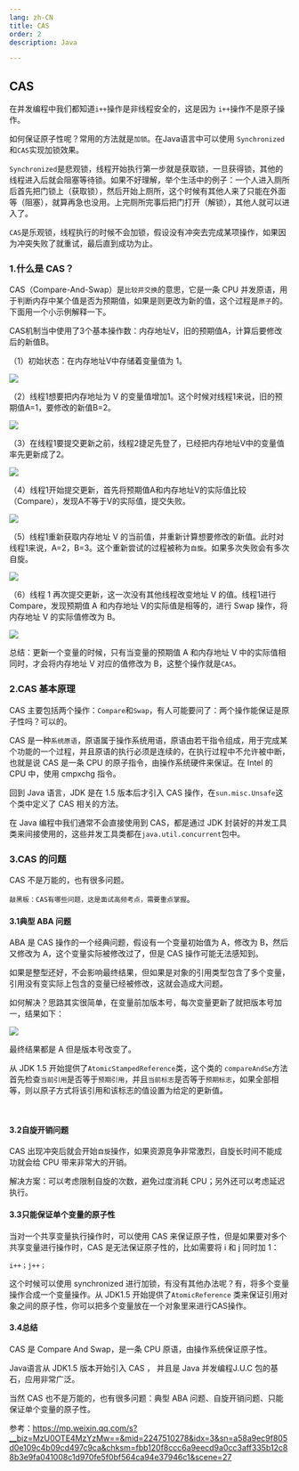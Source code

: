 ```yaml
---
lang: zh-CN
title: CAS
order: 2
description: Java

---
```


## CAS

在并发编程中我们都知道`i++`操作是非线程安全的，这是因为 `i++`操作不是原子操作。

如何保证原子性呢？常用的方法就是`加锁`。在Java语言中可以使用 `Synchronized`和`CAS`实现加锁效果。

`Synchronized`是悲观锁，线程开始执行第一步就是获取锁，一旦获得锁，其他的线程进入后就会阻塞等待锁。如果不好理解，举个生活中的例子：一个人进入厕所后首先把门锁上（获取锁），然后开始上厕所，这个时候有其他人来了只能在外面等（阻塞），就算再急也没用。上完厕所完事后把门打开（解锁），其他人就可以进入了。

`CAS`是乐观锁，线程执行的时候不会加锁，假设没有冲突去完成某项操作，如果因为冲突失败了就重试，最后直到成功为止。

### 1.什么是 CAS？

CAS（Compare-And-Swap）是`比较并交换`的意思，它是一条 CPU 并发原语，用于判断内存中某个值是否为预期值，如果是则更改为新的值，这个过程是`原子`的。下面用一个小示例解释一下。

CAS机制当中使用了3个基本操作数：内存地址V，旧的预期值A，计算后要修改后的新值B。

（1）初始状态：在内存地址V中存储着变量值为 1。

![](http://www.img.youngxy.top/Java/fig/CAS1.png)

（2）线程1想要把内存地址为 V 的变量值增加1。这个时候对线程1来说，旧的预期值A=1，要修改的新值B=2。

![](http://www.img.youngxy.top/Java/fig/CAS2.png)

（3）在线程1要提交更新之前，线程2捷足先登了，已经把内存地址V中的变量值率先更新成了2。

![](http://www.img.youngxy.top/Java/fig/CAS3.png)

（4）线程1开始提交更新，首先将预期值A和内存地址V的实际值比较（Compare），发现A不等于V的实际值，提交失败。

![](http://www.img.youngxy.top/Java/fig/CAS4.png)

（5）线程1重新获取内存地址 V 的当前值，并重新计算想要修改的新值。此时对线程1来说，A=2，B=3。这个重新尝试的过程被称为`自旋`。如果多次失败会有多次自旋。

![](http://www.img.youngxy.top/Java/fig/CAS5.png)



（6）线程 1 再次提交更新，这一次没有其他线程改变地址 V 的值。线程1进行Compare，发现预期值 A 和内存地址 V的实际值是相等的，进行 Swap 操作，将内存地址 V 的实际值修改为 B。

![](http://www.img.youngxy.top/Java/fig/CAS6.png)

总结：更新一个变量的时候，只有当变量的预期值 A 和内存地址 V 中的实际值相同时，才会将内存地址 V 对应的值修改为 B，这整个操作就是`CAS`。



### 2.CAS 基本原理

CAS 主要包括两个操作：`Compare`和`Swap`，有人可能要问了：两个操作能保证是原子性吗？可以的。

CAS 是一种`系统原语`，原语属于操作系统用语，原语由若干指令组成，用于完成某个功能的一个过程，并且原语的执行必须是连续的，在执行过程中不允许被中断，也就是说 CAS 是一条 CPU 的原子指令，由操作系统硬件来保证。在 Intel 的 CPU 中，使用 cmpxchg 指令。

回到 Java 语言，JDK 是在 1.5 版本后才引入 CAS 操作，在`sun.misc.Unsafe`这个类中定义了 CAS 相关的方法。

在 Java 编程中我们通常不会直接使用到 CAS，都是通过 JDK 封装好的并发工具类来间接使用的，这些并发工具类都在`java.util.concurrent`包中。



### 3.CAS 的问题

CAS 不是万能的，也有很多问题。

`敲黑板：CAS有哪些问题，这是面试高频考点，需要重点掌握`。

#### 3.1典型 ABA 问题

ABA 是 CAS 操作的一个经典问题，假设有一个变量初始值为 A，修改为 B，然后又修改为 A，这个变量实际被修改过了，但是 CAS 操作可能无法感知到。

如果是整型还好，不会影响最终结果，但如果是对象的引用类型包含了多个变量，引用没有变实际上包含的变量已经被修改，这就会造成大问题。

如何解决？思路其实很简单，在变量前加版本号，每次变量更新了就把版本号加一，结果如下：

![](http://www.img.youngxy.top/Java/fig/ABA.png)

最终结果都是 A 但是版本号改变了。

从 JDK 1.5 开始提供了`AtomicStampedReference`类，这个类的 `compareAndSe`方法首先检查`当前引用`是否等于`预期引用`，并且`当前标志`是否等于`预期标志`，如果全部相等，则以原子方式将该引用和该标志的值设置为给定的更新值。

​	

#### 3.2自旋开销问题

CAS 出现冲突后就会开始`自旋`操作，如果资源竞争非常激烈，自旋长时间不能成功就会给 CPU 带来非常大的开销。

解决方案：可以考虑限制自旋的次数，避免过度消耗 CPU；另外还可以考虑延迟执行。



#### 3.3只能保证单个变量的原子性

当对一个共享变量执行操作时，可以使用 CAS 来保证原子性，但是如果要对多个共享变量进行操作时，CAS 是无法保证原子性的，比如需要将 i 和 j 同时加 1：

```
i++；j++；
```

这个时候可以使用 synchronized 进行加锁，有没有其他办法呢？有，将多个变量操作合成一个变量操作。从 JDK1.5 开始提供了`AtomicReference` 类来保证引用对象之间的原子性，你可以把多个变量放在一个对象里来进行CAS操作。

#### 3.4总结

CAS 是 Compare And Swap，是一条 CPU 原语，由操作系统保证原子性。

Java语言从 JDK1.5 版本开始引入 CAS ， 并且是 Java 并发编程J.U.C 包的基石，应用非常广泛。

当然 CAS 也不是万能的，也有很多问题：典型 ABA 问题、自旋开销问题、只能保证单个变量的原子性。

参考：https://mp.weixin.qq.com/s?__biz=MzU0OTE4MzYzMw==&mid=2247510278&idx=3&sn=a58a9ec9f805d0e109c4b09cd497c9ca&chksm=fbb120f8ccc6a9eecd9a0cc3aff335b12c88b3e9fa041008c1d970fe5f0bf564ca94e37946c1&scene=27